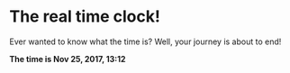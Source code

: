 # The real time clock!

Ever wanted to know what the time is? Well, your journey is about to end!

**The time is Nov 25, 2017, 13:12**
